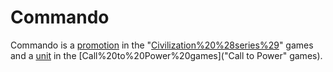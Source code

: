 # Commando

Commando is a [promotion](promotion) in the "[Civilization%20%28series%29](Civilization)" games and a [unit](unit) in the [Call%20to%20Power%20games]("Call to Power" games).